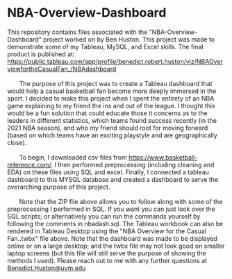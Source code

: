# NBA-Overview-Dashboard
This repository contains files associated with the "NBA-Overview-Dashboard" project worked on by Ben Huston. This project was made to demonstrate some of my Tableau, MySQL, and Excel skills. The final product is published at: https://public.tableau.com/app/profile/benedict.robert.huston/viz/NBAOverviewfortheCasualFan_/NBAdashboard<br /> <br />
&nbsp;&nbsp;&nbsp;&nbsp;&nbsp;&nbsp; The purpose of this project was to create a Tableau dashboard that would help a casual basketball fan become more deeply immersed in the sport. I decided to make this project when I spent the entirety of an NBA game explaining to my friend the ins and out of the league. I thought this would be a fun solution that could educate those it concerns as to the leaders in different statistics, which teams found success recently (in the 2021 NBA season), and who my friend should root for moving forward (based on which teams have an exciting playstyle and are geographically close). 
<br /> <br />
&nbsp;&nbsp;&nbsp;&nbsp;&nbsp;&nbsp; To begin, I downloaded csv files from https://www.basketball-reference.com/. I then performed preprocessing (including cleaning and EDA) on these files using SQL and excel. Finally, I connected a tableau dashboard to this MYSQL database and created a dashboard to serve the overarching purpose of this project. 
<br /> <br />
&nbsp;&nbsp;&nbsp;&nbsp;&nbsp;&nbsp; Note that the ZIP file above allows you to follow along with some of the preprocessing I performed in SQL. If you want you can just look over the SQL scripts; or alternatively you can run the commands yourself by following the comments in nbadash.sql. The Tableau workbook can also be rendered in Tableau Desktop using the "NBA Overview for the Casual Fan..twbx" file above. Note that the dashboard was made to be displayed online or on a large desktop; and the twbx file may not look good on smaller laptop screens (but this file will still serve the purpose of showing the methods I used). Please reach out to me with any further questions at Benedict.Huston@uvm.edu


